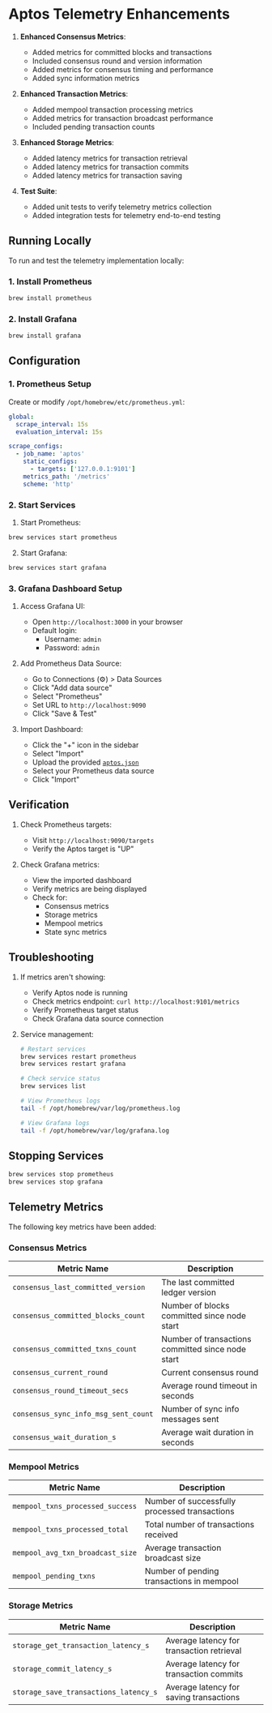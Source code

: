# Aptos Telemetry Enhancements

1. **Enhanced Consensus Metrics**:
   - Added metrics for committed blocks and transactions
   - Included consensus round and version information
   - Added metrics for consensus timing and performance
   - Added sync information metrics

2. **Enhanced Transaction Metrics**:
   - Added mempool transaction processing metrics
   - Added metrics for transaction broadcast performance
   - Included pending transaction counts

3. **Enhanced Storage Metrics**:
   - Added latency metrics for transaction retrieval
   - Added latency metrics for transaction commits
   - Added latency metrics for transaction saving

4. **Test Suite**:
   - Added unit tests to verify telemetry metrics collection
   - Added integration tests for telemetry end-to-end testing

## Running Locally

To run and test the telemetry implementation locally:

### 1. Install Prometheus

```bash
brew install prometheus
```

### 2. Install Grafana

```bash
brew install grafana
```

## Configuration

### 1. Prometheus Setup

Create or modify `/opt/homebrew/etc/prometheus.yml`:

```yaml
global:
  scrape_interval: 15s
  evaluation_interval: 15s

scrape_configs:
  - job_name: 'aptos'
    static_configs:
      - targets: ['127.0.0.1:9101']
    metrics_path: '/metrics'
    scheme: 'http'
```

### 2. Start Services

1. Start Prometheus:
```bash
brew services start prometheus
```

2. Start Grafana:
```bash
brew services start grafana
```

### 3. Grafana Dashboard Setup

1. Access Grafana UI:
   - Open `http://localhost:3000` in your browser
   - Default login: 
     - Username: `admin`
     - Password: `admin`

2. Add Prometheus Data Source:
   - Go to Connections (⚙️) > Data Sources
   - Click "Add data source"
   - Select "Prometheus"
   - Set URL to `http://localhost:9090`
   - Click "Save & Test"

3. Import Dashboard:
   - Click the "+" icon in the sidebar
   - Select "Import"
   - Upload the provided [`aptos.json`](../grafana/dashboards/aptos.json)
   - Select your Prometheus data source
   - Click "Import"

## Verification

1. Check Prometheus targets:
   - Visit `http://localhost:9090/targets`
   - Verify the Aptos target is "UP"

2. Check Grafana metrics:
   - View the imported dashboard
   - Verify metrics are being displayed
   - Check for:
     - Consensus metrics
     - Storage metrics
     - Mempool metrics
     - State sync metrics

## Troubleshooting

1. If metrics aren't showing:
   - Verify Aptos node is running
   - Check metrics endpoint: `curl http://localhost:9101/metrics`
   - Verify Prometheus target status
   - Check Grafana data source connection

2. Service management:
   ```bash
   # Restart services
   brew services restart prometheus
   brew services restart grafana

   # Check service status
   brew services list

   # View Prometheus logs
   tail -f /opt/homebrew/var/log/prometheus.log

   # View Grafana logs
   tail -f /opt/homebrew/var/log/grafana.log
   ```

## Stopping Services

```bash
brew services stop prometheus
brew services stop grafana
``` 

## Telemetry Metrics

The following key metrics have been added:

### Consensus Metrics

| Metric Name | Description |
|-------------|-------------|
| `consensus_last_committed_version` | The last committed ledger version |
| `consensus_committed_blocks_count` | Number of blocks committed since node start |
| `consensus_committed_txns_count` | Number of transactions committed since node start |
| `consensus_current_round` | Current consensus round |
| `consensus_round_timeout_secs` | Average round timeout in seconds |
| `consensus_sync_info_msg_sent_count` | Number of sync info messages sent |
| `consensus_wait_duration_s` | Average wait duration in seconds |

### Mempool Metrics

| Metric Name | Description |
|-------------|-------------|
| `mempool_txns_processed_success` | Number of successfully processed transactions |
| `mempool_txns_processed_total` | Total number of transactions received |
| `mempool_avg_txn_broadcast_size` | Average transaction broadcast size |
| `mempool_pending_txns` | Number of pending transactions in mempool |

### Storage Metrics

| Metric Name | Description |
|-------------|-------------|
| `storage_get_transaction_latency_s` | Average latency for transaction retrieval |
| `storage_commit_latency_s` | Average latency for transaction commits |
| `storage_save_transactions_latency_s` | Average latency for saving transactions |
